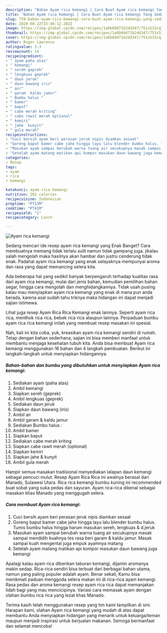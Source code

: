 ```yaml
---
description: "Bahan Ayam rica kemangi | Cara Buat Ayam rica kemangi Yang Sedap"
title: "Bahan Ayam rica kemangi | Cara Buat Ayam rica kemangi Yang Sedap"
slug: 759-bahan-ayam-rica-kemangi-cara-buat-ayam-rica-kemangi-yang-sedap
date: 2020-08-22T15:48:12.282Z
image: https://img-global.cpcdn.com/recipes/1a6b69d71b2dd347/751x532cq70/ayam-rica-kemangi-foto-resep-utama.jpg
thumbnail: https://img-global.cpcdn.com/recipes/1a6b69d71b2dd347/751x532cq70/ayam-rica-kemangi-foto-resep-utama.jpg
cover: https://img-global.cpcdn.com/recipes/1a6b69d71b2dd347/751x532cq70/ayam-rica-kemangi-foto-resep-utama.jpg
author: Roger Lawrence
ratingvalue: 3.3
reviewcount: 14
recipeingredient:
- " ayam paha atas"
- " kemangi"
- " sereh geprek"
- " lengkuas geprek"
- " daun jeruk"
- " daun bawang iris"
- " air"
- " garam  kaldu jamur"
- " Bumbu halus "
- " bamer"
- " baput"
- " cabe merah kriting"
- " cabe rawit merah optional"
- " kemiri"
- " jahe  kunyit"
- " gula merah"
recipeinstructions:
- "Cuci bersih ayam beri perasan jeruk nipis diamkan sesaat"
- "Goreng baput bamer cabe jahe hingga layu lalu blender bumbu halus. Tumis bumbu halus hingga harum masukan sereh, lengkuas &amp; d.jeruk"
- "Masukan ayam sampai berubah warna tuang air secukupnya masak sampai mendidih kuahnya tes rasa beri garam &amp; kaldu jamur. Masak sampai kuah mengental juga empuk ayamnya matang"
- "Setelah ayam matang matikan api kompor masukan daun bawang juga kemangi"
categories:
- Resep
tags:
- ayam
- rica
- kemangi

katakunci: ayam rica kemangi 
nutrition: 262 calories
recipecuisine: Indonesian
preptime: "PT13M"
cooktime: "PT41M"
recipeyield: "1"
recipecategory: Lunch

---
```



![Ayam rica kemangi](https://img-global.cpcdn.com/recipes/1a6b69d71b2dd347/751x532cq70/ayam-rica-kemangi-foto-resep-utama.jpg)

Sedang mencari ide resep ayam rica kemangi yang Enak Banget? Cara membuatnya memang tidak terlalu sulit namun tidak gampang juga. jikalau salah mengolah maka hasilnya akan hambar dan justru cenderung tidak enak. Padahal ayam rica kemangi yang enak selayaknya mempunyai aroma dan rasa yang dapat memancing selera kita.

Ada beberapa hal yang sedikit banyak berpengaruh terhadap kualitas rasa dari ayam rica kemangi, mulai dari jenis bahan, kemudian pemilihan bahan segar, hingga cara mengolah dan menghidangkannya. Tidak usah pusing kalau mau menyiapkan ayam rica kemangi yang enak di mana pun anda berada, karena asal sudah tahu triknya maka hidangan ini dapat menjadi sajian istimewa.

Lihat juga resep Ayam Rica Rica Kemangi enak lainnya. Seperti ayam rica rica, menthok rica rica, bebek rica rica ataupun lainnya. Perpaduan bumbu ayam rica rica kemangi inilah yang membuat resep masakan ini spesial.


Nah, kali ini kita coba, yuk, kreasikan ayam rica kemangi sendiri di rumah. Tetap dengan bahan sederhana, sajian ini bisa memberi manfaat untuk membantu menjaga kesehatan tubuh kita. Anda bisa membuat Ayam rica kemangi menggunakan 16 bahan dan 4 langkah pembuatan. Berikut ini langkah-langkah untuk menyiapkan hidangannya.

<!--inarticleads1-->

##### Bahan-bahan dan bumbu yang dibutuhkan untuk menyiapkan Ayam rica kemangi:

1. Sediakan  ayam (paha atas)
1. Ambil  kemangi
1. Siapkan  sereh (geprek)
1. Ambil  lengkuas (geprek)
1. Sediakan  daun jeruk
1. Siapkan  daun bawang (iris)
1. Ambil  air
1. Ambil  garam &amp; kaldu jamur
1. Sediakan  Bumbu halus :
1. Ambil  bamer
1. Siapkan  baput
1. Sediakan  cabe merah kriting
1. Siapkan  cabe rawit merah (optional)
1. Siapkan  kemiri
1. Siapkan  jahe &amp; kunyit
1. Ambil  gula merah


Hampir semua masakan tradisional menyediakan lalapan daun kemangi sebagai pencuci mulut. Resep Ayam Rica Rica ini awalnya berasal dari Manado, Sulawesi Utara. Rica rica kemangi bumbu kuning ini recommended buat sobat yang suka pedas dan sayuran. Ayam rica-rica dikenal sebagai masakan khas Manado yang menggugah selera. 

<!--inarticleads2-->

##### Cara membuat Ayam rica kemangi:

1. Cuci bersih ayam beri perasan jeruk nipis diamkan sesaat
1. Goreng baput bamer cabe jahe hingga layu lalu blender bumbu halus. Tumis bumbu halus hingga harum masukan sereh, lengkuas &amp; d.jeruk
1. Masukan ayam sampai berubah warna tuang air secukupnya masak sampai mendidih kuahnya tes rasa beri garam &amp; kaldu jamur. Masak sampai kuah mengental juga empuk ayamnya matang
1. Setelah ayam matang matikan api kompor masukan daun bawang juga kemangi


Apalagi kalau ayam rica diberikan taburan kemangi, dijamin aromanya makin sedap. Rica-rica sendiri bisa terbuat dari berbagai bahan utama, namun yang paling populer adalah ayam. Benar sekali, Kamu bisa menikmati paduan menggoda selera makan ini di rica-rica ayam kemangi. Rasa pedas dan aroma kemangi resep ayam rica rica dapat memanjakan lidah bagi yang mau mencicipinya. Variasi cara memasak ayam dengan olahan bumbu rica rica yang lezat khas Manado. 

Terima kasih telah menggunakan resep yang tim kami tampilkan di sini. Harapan kami, olahan Ayam rica kemangi yang mudah di atas dapat membantu Anda menyiapkan hidangan yang menarik untuk keluarga/teman maupun menjadi inspirasi untuk berjualan makanan. Semoga bermanfaat dan selamat mencoba!
